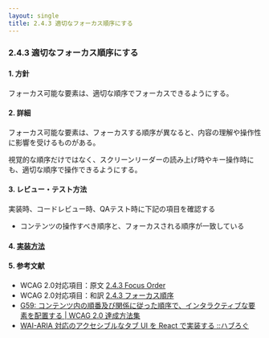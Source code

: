 ```yaml
---
layout: single
title: 2.4.3 適切なフォーカス順序にする
---
```


### 2.4.3 適切なフォーカス順序にする

#### 1. 方針

フォーカス可能な要素は、適切な順序でフォーカスできるようにする。


#### 2. 詳細

フォーカス可能な要素は、フォーカスする順序が異なると、内容の理解や操作性に影響を受けるものがある。

視覚的な順序だけではなく、スクリーンリーダーの読み上げ時やキー操作時にも、適切な順序で操作できるようにする。


#### 3. レビュー・テスト方法

実装時、コードレビュー時、QAテスト時に下記の項目を確認する
- コンテンツの操作すべき順序と、フォーカスされる順序が一致している

#### 4. [実装方法](/src/html/2/2/1.md)

#### 5. 参考文献

- WCAG 2.0対応項目：原文 [2.4.3 Focus Order](https://www.w3.org/TR/2008/REC-WCAG20-20081211/#navigation-mechanisms)
- WCAG 2.0対応項目：和訳 [2.4.3 フォーカス順序](https://waic.jp/docs/WCAG20/Overview.html#navigation-mechanisms)
- [G59: コンテンツ内の順番及び関係に従った順序で、インタラクティブな要素を配置する | WCAG 2.0 達成方法集](https://waic.jp/docs/WCAG-TECHS/G59.html)
- [WAI-ARIA 対応のアクセシブルなタブ UI を React で実装する ::ハブろぐ](https://havelog.ayumusato.com/develop/a11y/e678-accessible_tabs_with_react.html)
